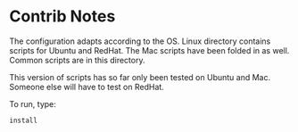 # Contrib Notes #

The configuration adapts according to the OS.
Linux directory contains scripts for Ubuntu and RedHat.
The Mac scripts have been folded in as well.
Common scripts are in this directory.

This version of scripts has so far only been tested on Ubuntu and Mac. Someone else will have to test on RedHat.

To run, type:

    install